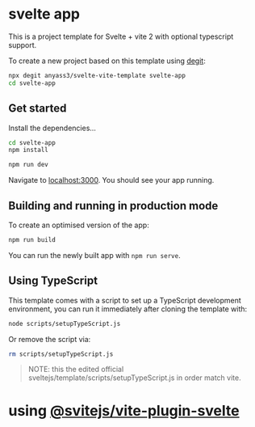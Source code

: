 # svelte app

This is a project template for Svelte + vite 2 with optional typescript support.

To create a new project based on this template using [degit](https://github.com/Rich-Harris/degit):

```bash
npx degit anyass3/svelte-vite-template svelte-app
cd svelte-app
```

## Get started

Install the dependencies...

```bash
cd svelte-app
npm install
```

```bash
npm run dev
```

Navigate to [localhost:3000](http://localhost:3000). You should see your app running.

## Building and running in production mode

To create an optimised version of the app:

```bash
npm run build
```

You can run the newly built app with `npm run serve`.

## Using TypeScript

This template comes with a script to set up a TypeScript development environment, you can run it immediately after cloning the template with:

```bash
node scripts/setupTypeScript.js
```

Or remove the script via:

```bash
rm scripts/setupTypeScript.js
```

> NOTE: this the edited official sveltejs/template/scripts/setupTypeScript.js in order match vite.

# using [@svitejs/vite-plugin-svelte](https://npm.io/package/@svitejs/vite-plugin-svelte)
